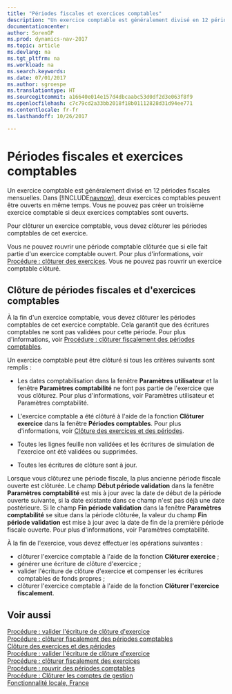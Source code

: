 ```yaml
---
title: "Périodes fiscales et exercices comptables"
description: "Un exercice comptable est généralement divisé en 12 périodes fiscales mensuelles. Dans [!INCLUDE[navnow](../../includes/navnow_md.md)], deux exercices comptables peuvent être ouverts en même temps."
documentationcenter: 
author: SorenGP
ms.prod: dynamics-nav-2017
ms.topic: article
ms.devlang: na
ms.tgt_pltfrm: na
ms.workload: na
ms.search.keywords: 
ms.date: 07/01/2017
ms.author: sgroespe
ms.translationtype: HT
ms.sourcegitcommit: a16640e014e157d4dbcaabc53d0df2d3e063f8f9
ms.openlocfilehash: c7c79cd2a33bb2018f18b01112828d31d94ee771
ms.contentlocale: fr-fr
ms.lasthandoff: 10/26/2017

---
```

# <a name="fiscal-periods-and-fiscal-years"></a>Périodes fiscales et exercices comptables
Un exercice comptable est généralement divisé en 12 périodes fiscales mensuelles. Dans [!INCLUDE[navnow](../../includes/navnow_md.md)], deux exercices comptables peuvent être ouverts en même temps. Vous ne pouvez pas créer un troisième exercice comptable si deux exercices comptables sont ouverts.  

Pour clôturer un exercice comptable, vous devez clôturer les périodes comptables de cet exercice.  

Vous ne pouvez rouvrir une période comptable clôturée que si elle fait partie d'un exercice comptable ouvert. Pour plus d'informations, voir [Procédure : clôturer des exercices](how-to-close-years.md). Vous ne pouvez pas rouvrir un exercice comptable clôturé.  

## <a name="closing-fiscal-periods-and-fiscal-years"></a>Clôture de périodes fiscales et d'exercices comptables  
À la fin d'un exercice comptable, vous devez clôturer les périodes comptables de cet exercice comptable. Cela garantit que des écritures comptables ne sont pas validées pour cette période. Pour plus d'informations, voir [Procédure : clôturer fiscalement des périodes comptables](how-to-fiscally-close-years.md).  

Un exercice comptable peut être clôturé si tous les critères suivants sont remplis :  

- Les dates comptabilisation dans la fenêtre **Paramètres utilisateur** et la fenêtre **Paramètres comptabilité** ne font pas partie de l'exercice que vous clôturez. Pour plus d'informations, voir Paramètres utilisateur et Paramètres comptabilité.  

- L'exercice comptable a été clôturé à l'aide de la fonction **Clôturer exercice** dans la fenêtre **Périodes comptables**. Pour plus d'informations, voir [Clôture des exercices et des périodes](../../year-close-years-periods.md).  

- Toutes les lignes feuille non validées et les écritures de simulation de l'exercice ont été validées ou supprimées.  

- Toutes les écritures de clôture sont à jour.  

Lorsque vous clôturez une période fiscale, la plus ancienne période fiscale ouverte est clôturée. Le champ **Début période validation** dans la fenêtre **Paramètres comptabilité** est mis à jour avec la date de début de la période ouverte suivante, si la date existante dans ce champ n'est pas déjà une date postérieure. Si le champ **Fin période validation** dans la fenêtre **Paramètres comptabilité** se situe dans la période clôturée, la valeur du champ **Fin période validation** est mise à jour avec la date de fin de la première période fiscale ouverte. Pour plus d'informations, voir Paramètres comptabilité.  

À la fin de l'exercice, vous devez effectuer les opérations suivantes :  

- clôturer l'exercice comptable à l'aide de la fonction **Clôturer exercice** ;  
- générer une écriture de clôture d'exercice ;  
- valider l'écriture de clôture d'exercice et compenser les écritures comptables de fonds propres ;  
- clôturer l'exercice comptable à l'aide de la fonction **Clôturer l'exercice fiscalement**.  

## <a name="see-also"></a>Voir aussi  
 [Procédure : valider l'écriture de clôture d'exercice](how-to-post-the-year-end-closing-entry.md)   
 [Procédure : clôturer fiscalement des périodes comptables](how-to-fiscally-close-accounting-periods.md)   
 [Clôture des exercices et des périodes](../../year-close-years-periods.md)   
 [Procédure : valider l'écriture de clôture d'exercice](how-to-post-the-year-end-closing-entry.md)   
 [Procédure : clôturer fiscalement des exercices](how-to-fiscally-close-years.md)   
 [Procédure : rouvrir des périodes comptables](how-to-reopen-accounting-periods.md)   
 [Procédure : Clôturer les comptes de gestion](how-to-close-income-statement-accounts.md)   
 [Fonctionnalité locale, France](france-local-functionality.md)

